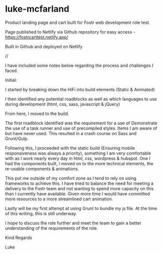 # luke-mcfarland
Product landing page and cart built for Fostr web development role test.

Page published to Netlify via Github repository for easy access - https://fostrcarttest.netlify.app/

Built in Github and deployed on Netlify

//

I have included some notes below regarding the process and challenges I faced.

Initial:

I started by breaking down the HiFi into build elements (Static & Animated)

I then identified any potential roadblocks as well as which languages to use during development (html, css, sass, javascript & jQuery)

From here, I moved to the build.

The first roadblock identified was the requirement for a use of Demonstrate the use of a task runner and use of precompiled styles. Items I am aware of but have never used. This resulted in a crash course on Sass and Grunt/Gulp.

Following this, I proceeded with the static build (Ensuring mobile responsiveness was always a priority), something I am very comfortable with as I work nearly every day in html, css, wordpress & hubspot. One I had the components built, I moved on to the more technical elements, the re-usable components & animations.

This put me outside of my comfort zone as I tend to rely on using frameworks to achieve this. I have tried to balance the need for meeting a delivery to the Fostr team and not wanting to spend more capacity on this than I currently have available. Given more time I would have committed more resources to a more streamlined cart animation.

Lastly will be my first attempt at using Grunt to bundle my js file. At the time of this writing, this is still underway.

I hope to discuss the role further and meet the team to gain a better understanding of the requirements of the role.

Kind Regards

Luke


